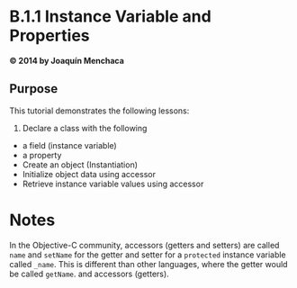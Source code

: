 # B.1.1 Instance Variable and Properties
**© 2014 by Joaquín Menchaca**

## Purpose

This tutorial demonstrates the following lessons:

1. Declare a class with the following
* a field (instance variable)
* a property
* Create an object (Instantiation)
* Initialize object data using accessor
* Retrieve instance variable values using accessor

# Notes

In the Objective-C community, accessors (getters and setters) are called `name` and `setName` for the getter and setter for a `protected` instance variable called `_name`.  This is different than other languages, where the getter would be called `getName`.
and accessors (getters).  
